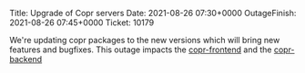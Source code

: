 Title: Upgrade of Copr servers
Date: 2021-08-26 07:30+0000
OutageFinish: 2021-08-26 07:45+0000
Ticket: 10179

We're updating copr packages to the new versions which will bring new
features and bugfixes. This outage impacts the [copr-frontend](https://copr.fedorainfracloud.org)
and the [copr-backend](https://copr-be.cloud.fedoraproject.org/)
